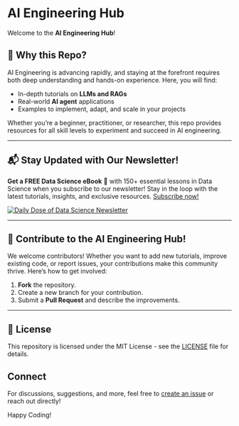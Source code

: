 # AI Engineering Hub 
Welcome to the **AI Engineering Hub**!

## 🌟 Why this Repo?
AI Engineering is advancing rapidly, and staying at the forefront requires both deep understanding and hands-on experience. Here, you will find:
- In-depth tutorials on **LLMs and RAGs**
- Real-world **AI agent** applications
- Examples to implement, adapt, and scale in your projects

Whether you’re a beginner, practitioner, or researcher, this repo provides resources for all skill levels to experiment and succeed in AI engineering.

---

## 📬 Stay Updated with Our Newsletter!
**Get a FREE Data Science eBook** 📖 with 150+ essential lessons in Data Science when you subscribe to our newsletter! Stay in the loop with the latest tutorials, insights, and exclusive resources. [Subscribe now!](https://join.dailydoseofds.com)

[![Daily Dose of Data Science Newsletter](https://github.com/patchy631/ai-engineering/blob/main/resources/join_ddods.png)](https://join.dailydoseofds.com)

---

## 📢 Contribute to the AI Engineering Hub!
We welcome contributors! Whether you want to add new tutorials, improve existing code, or report issues, your contributions make this community thrive. Here’s how to get involved:
1. **Fork** the repository.
2. Create a new branch for your contribution.
3. Submit a **Pull Request** and describe the improvements.

---

## 📜 License
This repository is licensed under the MIT License - see the [LICENSE](LICENSE) file for details.

##  Connect
For discussions, suggestions, and more, feel free to [create an issue](https://github.com/patchy631/ai-engineering/issues) or reach out directly!

Happy Coding! 
